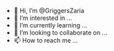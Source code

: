 - 👋 Hi, I’m @GriggersZaria
- 👀 I’m interested in ...
- 🌱 I’m currently learning ...
- 💞️ I’m looking to collaborate on ...
- 📫 How to reach me ...

<!---
GriggersZaria/GriggersZaria is a ✨ special ✨ repository because its `README.md` (this file) appears on your GitHub profile.
You can click the Preview link to take a look at your changes.
--->
